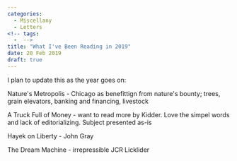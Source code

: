 ```yaml
---
categories:
  - Miscellany
  - Letters
<!-- tags:
  -  -->
title: "What I've Been Reading in 2019"
date: 20 Feb 2019
draft: true
---
```

I plan to update this as the year goes on:


Nature's Metropolis  - Chicago as benefittign from nature's bounty; trees, grain elevators, banking and financing, livestock


A Truck Full of Money - want to read more by Kidder. Love the simpel words and lack of editorializing. Subject presented as-is


Hayek on Liberty - John Gray


The Dream Machine -  irrepressible JCR Licklider


